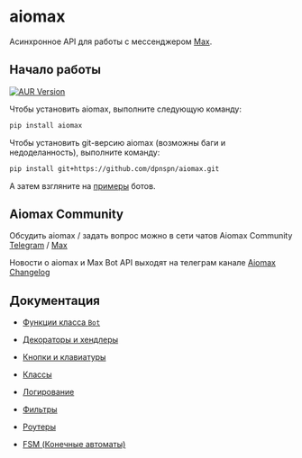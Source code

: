 # aiomax

Асинхронное API для работы с мессенджером [Max](https://max.ru).

## Начало работы

[![AUR Version](https://img.shields.io/aur/version/python-aiomax?style=for-the-badge&logo=arch%20linux&logoColor=white)](https://aur.archlinux.org/packages/python-aiomax)

Чтобы установить aiomax, выполните следующую команду:

```bash
pip install aiomax
```

Чтобы установить git-версию aiomax (возможны баги и недоделанность), выполните команду:

```bash
pip install git+https://github.com/dpnspn/aiomax.git
```

А затем взгляните на [примеры](docs/examples.md) ботов.

## Aiomax Community

Обсудить aiomax / задать вопрос можно в сети чатов Aiomax Community
[Telegram](https://t.me/aiomax_chat) / [Max](https://max.ru/join/45DmBRwDNvcZVqYvf_cSCPu-_DuvYa5VmuQ4K2cmC_Q)

Новости о aiomax и Max Bot API выходят на телеграм канале [Aiomax Changelog](https://t.me/aiomax_cl)

## Документация

- [Функции класса `Bot`](docs/bots.md)

- [Декораторы и хендлеры](docs/decorators.md)

- [Кнопки и клавиатуры](docs/buttons.md)

- [Классы](docs/types.md)

- [Логирование](docs/logging.md)

- [Фильтры](docs/filters.md)

- [Роутеры](docs/routers.md)

- [FSM (Конечные автоматы)](docs/fsm.md)

